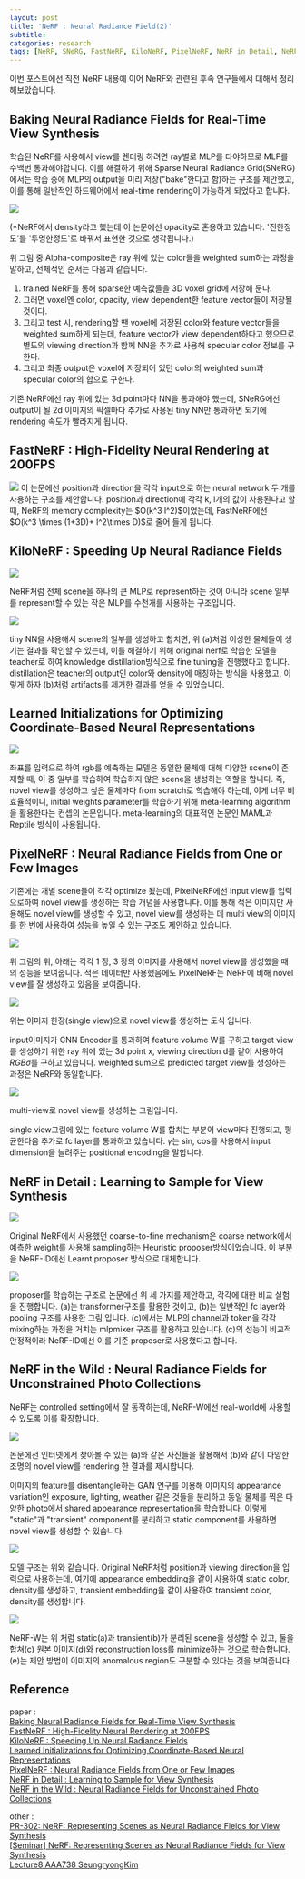 ```yaml
---
layout: post
title: 'NeRF : Neural Radiance Field(2)'
subtitle: 
categories: research
tags: [NeRF, SNeRG, FastNeRF, KiloNeRF, PixelNeRF, NeRF in Detail, NeRF in the Wild]
---
```


이번 포스트에선 직전 NeRF 내용에 이어 NeRF와 관련된 후속 연구들에서 대해서 정리해보았습니다. 

## Baking Neural Radiance Fields for Real-Time View Synthesis
학습된 NeRF를 사용해서 view를 렌더링 하려면 ray별로 MLP를 타야하므로 MLP를 수백번 통과해야합니다. 이를 해결하기 위해 Sparse Neural Radiance Grid(SNeRG)에서는 학습 중에 MLP의 output을 미리 저장("bake"한다고 함)하는 구조를 제안했고, 이를 통해 일반적인 하드웨어에서 real-time rendering이 가능하게 되었다고 합니다.  

<img src="{{site.baseurl}}/assets/img/post9/fig7.png"/>

(*NeRF에서 density라고 했는데 이 논문에선 opacity로 혼용하고 있습니다. '진한정도'를 '투명한정도'로 바꿔서 표현한 것으로 생각됩니다.)

위 그림 중 Alpha-composite은 ray 위에 있는 color들을 weighted sum하는 과정을 말하고, 전체적인 순서는 다음과 같습니다.
1. trained NeRF를 통해 sparse한 예측값들을 3D voxel grid에 저장해 둔다. 
2. 그러면 voxel엔 color, opacity, view dependent한 feature vector들이 저장될 것이다. 
3. 그리고 test 시, rendering할 땐 voxel에 저장된 color와 feature vector들을 weighted sum하게 되는데, feature vector가 view dependent하다고 했으므로 별도의 viewing direction과 함께 NN을 추가로 사용해 specular color 정보를 구한다. 
4. 그리고 최종 output은 voxel에 저장되어 있던 color의 weighted sum과 specular color의 합으로 구한다. 

기존 NeRF에선 ray 위에 있는 3d point마다 NN을 통과해야 했는데, SNeRG에선 output이 될 2d 이미지의 픽셀마다 추가로 사용된 tiny NN만 통과하면 되기에 rendering 속도가 빨라지게 됩니다.

## FastNeRF : High-Fidelity Neural Rendering at 200FPS

<img src="{{site.baseurl}}/assets/img/post9/fig8.png"/>
이 논문에선 position과 direction을 각각 input으로 하는 neural network 두 개를 사용하는 구조를 제안합니다. position과 direction에 각각 k, l개의 값이 사용된다고 할 때, NeRF의 memory complexity는 $O(k^3 l^2)$이었는데, FastNeRF에선 $O(k^3 \times (1+3D)+ l^2\times D)$로 줄어 들게 됩니다.

## KiloNeRF : Speeding Up Neural Radiance Fields

<img src="{{site.baseurl}}/assets/img/post9/fig9.png"/>

NeRF처럼 전체 scene을 하나의 큰 MLP로 represent하는 것이 아니라 scene 일부를 represent할 수 있는 작은 MLP를 수천개를 사용하는 구조입니다.

<img src="{{site.baseurl}}/assets/img/post9/fig10.png"/>

tiny NN을 사용해서 scene의 일부를 생성하고 합치면, 위 (a)처럼 이상한 물체들이 생기는 결과를 확인할 수 있는데, 이를 해결하기 위해 original nerf로 학습한 모델을 teacher로 하여 knowledge distillation방식으로 fine tuning을 진행했다고 합니다. distillation은 teacher의 output인 color와 density에 매칭하는 방식을 사용했고, 이렇게 하자 (b)처럼 artifacts를 제거한 결과를 얻을 수 있었습니다.

## Learned Initializations for Optimizing Coordinate-Based Neural Representations

<img src="{{site.baseurl}}/assets/img/post9/fig11.png"/>

좌표를 입력으로 하여 rgb를 예측하는 모델은 동일한 물체에 대해 다양한 scene이 존재할 때, 이 중 일부를 학습하여 학습하지 않은 scene을 생성하는 역할을 합니다. 즉, novel view를 생성하고 싶은 물체마다 from scratch로 학습해야 하는데, 이게 너무 비효율적이니, initial weights parameter를 학습하기 위해 meta-learning algorithm을 활용한다는 컨셉의 논문입니다. meta-learning의 대표적인 논문인 MAML과 Reptile 방식이 사용됩니다.

## PixelNeRF : Neural Radiance Fields from One or Few Images

기존에는 개별 scene들이 각각 optimize 됬는데, PixelNeRF에선 input view를 입력으로하여 novel view를 생성하는 학습 개념을 사용합니다. 이를 통해 적은 이미지만 사용해도 novel view를 생성할 수 있고, novel view를 생성하는 데 multi view의 이미지를 한 번에 사용하여 성능을 높일 수 있는 구조도 제안하고 있습니다.

<img src="{{site.baseurl}}/assets/img/post9/fig12.png"/>

위 그림의 위, 아래는 각각 1 장, 3 장의 이미지를 사용해서 novel view를 생성했을 때의 성능을 보여줍니다. 적은 데이터만 사용했음에도 PixelNeRF는 NeRF에 비해 novel view를 잘 생성하고 있음을 보여줍니다.

<img src="{{site.baseurl}}/assets/img/post9/fig13.png"/>

위는 이미지 한장(single view)으로 novel view를 생성하는 도식 입니다.

input이미지가 CNN Encoder를 통과하여 feature volume W를 구하고 target view를 생성하기 위한 ray 위에 있는  3d point x, viewing direction d를 같이 사용하여 $RGB\sigma$를 구하고 있습니다. weighted sum으로 predicted target view를 생성하는 과정은 NeRF와 동일합니다.

<img src="{{site.baseurl}}/assets/img/post9/fig14.png"/>

multi-view로 novel view를 생성하는 그림입니다.

single view그림에 있는 feature volume W를 합치는 부분이 view마다 진행되고, 평균한다음 추가로 fc layer를 통과하고 있습니다. $\gamma$는 sin, cos를 사용해서 input dimension을 늘려주는 positional encoding을 말합니다.

## NeRF in Detail : Learning to Sample for View Synthesis

<img src="{{site.baseurl}}/assets/img/post9/fig15.png"/>

Original NeRF에서 사용했던 coarse-to-fine mechanism은 coarse network에서 예측한 weight를 사용해 sampling하는 Heuristic proposer방식이었습니다. 이 부분을 NeRF-ID에선 Learnt proposer 방식으로 대체합니다.

<img src="{{site.baseurl}}/assets/img/post9/fig16.png"/>

proposer를 학습하는 구조로 논문에선 위 세 가지를 제안하고, 각각에 대한 비교 실험을 진행합니다. (a)는 transformer구조를 활용한 것이고, (b)는 일반적인 fc layer와 pooling 구조를 사용한 그림 입니다. (c)에서는 MLP의 channel과 token을 각각 mixing하는 과정을 거치는 mlpmixer 구조를 활용하고 있습니다. (c)의 성능이 비교적 안정적이라 NeRF-ID에선 이를 기준 proposer로 사용했다고 합니다.

## NeRF in the Wild : Neural Radiance Fields for Unconstrained Photo Collections

NeRF는 controlled setting에서 잘 동작하는데, NeRF-W에선 real-world에 사용할 수 있도록 이를 확장합니다.

<img src="{{site.baseurl}}/assets/img/post9/fig17.png"/>

논문에선 인터넷에서 찾아볼 수 있는 (a)와 같은 사진들을 활용해서 (b)와 같이 다양한 조명의 novel view를 rendering 한 결과를 제시합니다.

이미지의 feature를 disentangle하는 GAN 연구를 이용해 이미지의 appearance variation인 exposure, lighting, weather 같은 것들을 분리하고 동일 물체를 찍은 다양한 photo에서 shared appearance representation을 학습합니다. 이렇게 "static"과 "transient" component를 분리하고 static component를 사용하면 novel view를 생성할 수 있습니다.

<img src="{{site.baseurl}}/assets/img/post9/fig18.png"/>

모델 구조는 위와 같습니다. Original NeRF처럼 position과 viewing direction을 입력으로 사용하는데, 여기에 appearance embedding을 같이 사용하여 static color, density를 생성하고, transient embedding을 같이 사용하여 transient color, density를 생성합니다.

<img src="{{site.baseurl}}/assets/img/post9/fig19.png"/>

NeRF-W는 위 처럼 static(a)과 transient(b)가 분리된 scene을 생성할 수 있고, 둘을 합쳐(c) 원본 이미지(d)와 reconstruction loss를 minimize하는 것으로 학습합니다. (e)는 제안 방법이 이미지의 anomalous region도 구분할 수 있다는 것을 보여줍니다.

## Reference 
paper :  
<a href="https://arxiv.org/abs/2103.14645">Baking Neural Radiance Fields for Real-Time View Synthesis</a>  
<a href="https://arxiv.org/abs/2103.10380">FastNeRF : High-Fidelity Neural Rendering at 200FPS</a>  
<a href="https://arxiv.org/abs/2103.13744">KiloNeRF : Speeding Up Neural Radiance Fields</a>  
<a href="https://arxiv.org/abs/2012.02189">Learned Initializations for Optimizing Coordinate-Based Neural Representations</a>  
<a href="https://arxiv.org/abs/2012.02190">PixelNeRF : Neural Radiance Fields from One or Few Images</a>  
<a href="https://arxiv.org/abs/2106.05264">NeRF in Detail : Learning to Sample for View Synthesis</a>  
<a href="https://arxiv.org/abs/2008.02268">NeRF in the Wild : Neural Radiance Fields for Unconstrained Photo Collections</a>  

other :  
<a href="https://www.youtube.com/watch?v=zkeh7Tt9tYQ">PR-302: NeRF: Representing Scenes as Neural Radiance Fields for View Synthesis</a>  
<a href="https://www.youtube.com/watch?v=FSG5bCkNWWo">[Seminar] NeRF: Representing Scenes as Neural Radiance Fields for View Synthesis</a>  
<a href="https://www.youtube.com/watch?v=SbLiGiHJ_9Q&list=PLCNc54m6eBRVqlv07SMzSyMjPDB_lNXMC&index=11&t=5523s">Lecture8 AAA738 SeungryongKim</a>  
  